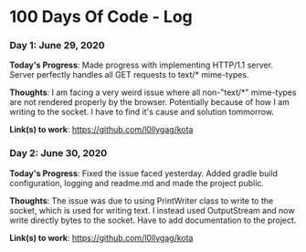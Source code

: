 # 100 Days Of Code - Log

### Day 1: June 29, 2020

**Today's Progress**: Made progress with implementing HTTP/1.1 server. Server perfectly handles all GET requests to text/* mime-types.

**Thoughts**: I am facing a very weird issue where all non-"text/*" mime-types are not rendered properly by the browser. Potentially because of how I am writing to the socket. I have to find it's cause and solution tommorrow.

**Link(s) to work**: https://github.com/l0llygag/kota

### Day 2: June 30, 2020

**Today's Progress**: Fixed the issue faced yesterday. Added gradle build configuration, logging and readme.md and made the project public.

**Thoughts**: The issue was due to using PrintWriter class to write to the socket, which is used for writing text. I instead used OutputStream and now write directly bytes to the socket. Have to add documentation to the project.

**Link(s) to work**: https://github.com/l0llygag/kota

